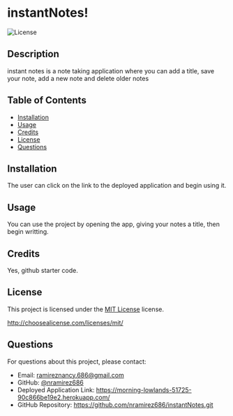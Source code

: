 # instantNotes!

![License](https://img.shields.io/badge/License-MIT-blue.svg)

## Description

instant notes is a note taking application where you can add a title, save your note, add a new note and delete older notes

## Table of Contents

- [Installation](#installation)
- [Usage](#usage)
- [Credits](#credits)
- [License](#license)
- [Questions](#questions)

## Installation

The user can click on the link to the deployed application and begin using it.

## Usage

You can use the project by opening the app, giving your notes a title, then begin writting.

## Credits

Yes, github starter code.

## License

This project is licensed under the [MIT License](http://choosealicense.com/licenses/mit/) license.

http://choosealicense.com/licenses/mit/

## Questions

For questions about this project, please contact:

- Email: ramireznancy.686@gmail.com
- GitHub: [@nramirez686](https://github.com/nramirez686)
- Deployed Application Link: https://morning-lowlands-51725-90c866be19e2.herokuapp.com/
- GitHub Repository: https://github.com/nramirez686/instantNotes.git
